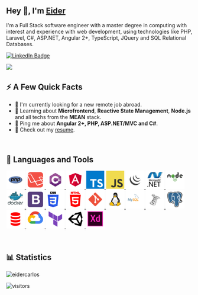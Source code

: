<h2>Hey 👋, I'm <a href="#">Eider</a></h2>
<p>I'm a Full Stack software engineer with a master degree in computing with interest and experience with web development, using technologies like PHP, Laravel, C#, ASP.NET, Angular 2+, TypeScript, JQuery and SQL Relational Databases.

<a href="https://www.linkedin.com/in/eider-carlos-44445245/"><img src="https://img.shields.io/badge/-@eidercarlos-0077B5?style=flat-square&amp;labelColor=0077B5&amp;logo=LinkedIn&amp;link=https://www.linkedin.com/in/eider-carlos-44445245/" alt="LinkedIn Badge"></a></p>
<p>
<img src="https://media1.giphy.com/media/13HgwGsXF0aiGY/giphy.gif" />
</p>
<h2>⚡️ A Few Quick Facts</h2>
<ul>
<li>🔭 I'm currently looking for a new remote job abroad.</li>
<li>🧐 Learning about <strong>Microfrontend</strong>, <strong>Reactive State Management</strong>, <strong>Node.js</strong> and all techs from the <strong>MEAN</strong> stack.</li>
<li>💬 Ping me about <strong>Angular 2+, PHP, ASP.NET/MVC and C#</strong>.</li>
<li>📙 Check out my <a href="https://docs.google.com/document/d/1gJ97rpp1FhcIj5kTwS02VVv2OBuSyvpE4uGOVC_RHhY/edit?usp=sharing">resume</a>.
</ul>
&nbsp;

## 🧰 Languages and Tools
<p align="left">
<a href="https://www.php.net/" rel="nofollow"> 
    <img src="icons/php-svgrepo-com.svg" alt="PHP" width="50" height="50" />
</a>
<a href="https://laravel.com/" rel="nofollow"> 
    <img src="icons/laravel-logo-svgrepo-com.svg" alt="laravel" width="50" height="50">
</a>
<a href="https://learn.microsoft.com/en-us/dotnet/csharp/" rel="nofollow"> 
    <img src="icons/csharp-svgrepo-com.svg" alt="csharp" width="50" height="50">
</a>
<a href="https://angular.io/" rel="nofollow">
    <img  src="icons/angular-svgrepo-com.svg" alt="Angular2+" width="50" height="50" />
</a>
<a href="https://www.typescriptlang.org/" rel="nofollow">
    <img src="https://raw.githubusercontent.com/devicons/devicon/master/icons/typescript/typescript-original.svg" alt="typescript" width="50" height="50" />
</a>
<a href="https://www.javascript.com/" rel="nofollow">    
    <img src="https://raw.githubusercontent.com/devicons/devicon/master/icons/javascript/javascript-original.svg" alt="javascript" width="50" height="50" />
</a>
<a href="https://jquery.com/" rel="nofollow">    
    <img src="icons/jquery-svgrepo-com.svg" alt="jquery" width="50" height="50" />
</a>
<a href="https://dotnet.microsoft.com/" rel="nofollow"> 
    <img src="icons/dotnet-svgrepo-com.svg" alt=".NET" width="50" height="50" />
</a>
<a href="https://nodejs.org/" rel="nofollow"> 
    <img  src="icons/nodejs-svgrepo-com.svg" alt="nodejs" width="50" height="50" />
</a>
<a href="https://www.docker.com/" rel="nofollow">
    <img src="icons/docker-logo-svgrepo-com.svg" alt="Docker" width="50" height="50" />
</a>
<a href="https://getbootstrap.com" rel="nofollow"> 
    <img src="icons/bootstrap-svgrepo-com.svg" alt="bootstrap" width="50" height="50" > 
</a>
<a href="https://www.w3schools.com/css/" rel="nofollow">
    <img src="icons/css-3-svgrepo-com.svg" alt="css3" width="50" height="50" />
</a>
<a href="https://www.w3schools.com/html/" rel="nofollow">
    <img src="icons/html5-01-svgrepo-com.svg" alt="html5" width="50" height="50" >
</a>
<a href="https://git-scm.com/" rel="nofollow">
    <img src="icons/git-svgrepo-com.svg" alt="git" width="50" height="50" data-canonical-src="https://www.vectorlogo.zone/logos/git-scm/git-scm-icon.svg" >
</a>
<a href="https://www.linux.org/" rel="nofollow">
    <img src="icons/linux-svgrepo-com.svg" alt="linux" width="50" height="50">
</a>
<a href="https://www.mysql.com/" rel="nofollow"> 
    <img src="icons/mysql-logo-svgrepo-com.svg" alt="mysql" width="50" height="50" />
</a>
<a href="https://www.microsoft.com/en-us/sql-server" rel="nofollow">
    <img src="icons/msql-server-svgrepo-com.svg" alt="mssql" width="50" height="50" data-canonical-src="https://www.svgrepo.com/show/303229/microsoft-sql-server-logo.svg" >
</a>
<a href="https://www.postgresql.org/" rel="nofollow">
    <img src="icons/postgresql-svgrepo-com.svg" alt="postgresql" width="50" height="50">
</a>
<a href="https://www.oracle.com/br/database/technologies/appdev/plsql.html" rel="nofollow">
    <img src="icons/plsql-svgrepo-com.svg" alt="plsql" width="50" height="50">
</a>
<a href="https://cloud.google.com/" rel="nofollow">
    <img src="icons/google-cloud-svgrepo-com.svg    " alt="gcp" width="50" height="50" data-canonical-src="https://www.vectorlogo.zone/logos/google_cloud/google_cloud-icon.svg">
</a>
<a href="https://www.terraform.io/" rel="nofollow">
    <img src="icons/terraform-svgrepo-com.svg" alt="terraform" width="50" height="50" data-canonical-src="icons/terraform-svgrepo-com.svg">
</a>
<a href="https://unity.com/" rel="nofollow">
    <img src="icons/unity-svgrepo-com.svg" alt="unity3d" width="50" height="50">
</a>
<a href="https://helpx.adobe.com/xd/get-started.html" rel="nofollow">
    <img src="icons/adobe-xd-logo-svgrepo-com.svg" alt="adobe-xd" width="50" height="50" >
</a>
</p>
&nbsp;

## 📊 Statistics
<p>
    <img src="https://github-readme-stats.vercel.app/api?username=eidercarlos&show_icons=true&count_private=true" alt="eidercarlos" />
</p>
<p>
    <img src="https://visitor-badge.glitch.me/badge?page_id=eidercarlos.eidercarlos" alt="visitors">
</p>